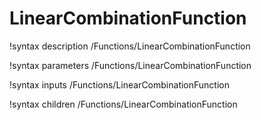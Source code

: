 <!-- MOOSE Documentation Stub: Remove this when content is added. -->

# LinearCombinationFunction
!syntax description /Functions/LinearCombinationFunction

!syntax parameters /Functions/LinearCombinationFunction

!syntax inputs /Functions/LinearCombinationFunction

!syntax children /Functions/LinearCombinationFunction
